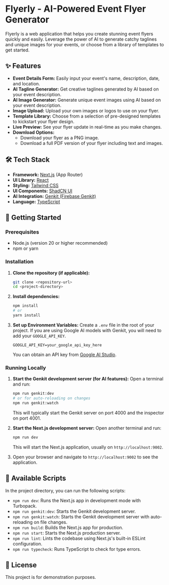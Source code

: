 
# Flyerly - AI-Powered Event Flyer Generator

Flyerly is a web application that helps you create stunning event flyers quickly and easily. Leverage the power of AI to generate catchy taglines and unique images for your events, or choose from a library of templates to get started.

## ✨ Features

- **Event Details Form:** Easily input your event's name, description, date, and location.
- **AI Tagline Generator:** Get creative taglines generated by AI based on your event description.
- **AI Image Generator:** Generate unique event images using AI based on your event description.
- **Image Upload:** Upload your own images or logos to use on your flyer.
- **Template Library:** Choose from a selection of pre-designed templates to kickstart your flyer design.
- **Live Preview:** See your flyer update in real-time as you make changes.
- **Download Options:**
    - Download your flyer as a PNG image.
    - Download a full PDF version of your flyer including text and images.

## 🛠️ Tech Stack

- **Framework:** [Next.js](https://nextjs.org/) (App Router)
- **UI Library:** [React](https://react.dev/)
- **Styling:** [Tailwind CSS](https://tailwindcss.com/)
- **UI Components:** [ShadCN UI](https://ui.shadcn.com/)
- **AI Integration:** [Genkit (Firebase Genkit)](https://firebase.google.com/docs/genkit)
- **Language:** [TypeScript](https://www.typescriptlang.org/)

## 🚀 Getting Started

### Prerequisites

- Node.js (version 20 or higher recommended)
- npm or yarn

### Installation

1.  **Clone the repository (if applicable):**
    ```bash
    git clone <repository-url>
    cd <project-directory>
    ```

2.  **Install dependencies:**
    ```bash
    npm install
    # or
    yarn install
    ```

3.  **Set up Environment Variables:**
    Create a `.env` file in the root of your project. If you are using Google AI models with Genkit, you will need to add your `GOOGLE_API_KEY`.
    ```env
    GOOGLE_API_KEY=your_google_api_key_here
    ```
    You can obtain an API key from [Google AI Studio](https://aistudio.google.com/app/apikey).

### Running Locally

1.  **Start the Genkit development server (for AI features):**
    Open a terminal and run:
    ```bash
    npm run genkit:dev
    # or for auto-reloading on changes
    npm run genkit:watch
    ```
    This will typically start the Genkit server on port 4000 and the inspector on port 4001.

2.  **Start the Next.js development server:**
    Open another terminal and run:
    ```bash
    npm run dev
    ```
    This will start the Next.js application, usually on `http://localhost:9002`.

3.  Open your browser and navigate to `http://localhost:9002` to see the application.

## 📜 Available Scripts

In the project directory, you can run the following scripts:

-   `npm run dev`: Runs the Next.js app in development mode with Turbopack.
-   `npm run genkit:dev`: Starts the Genkit development server.
-   `npm run genkit:watch`: Starts the Genkit development server with auto-reloading on file changes.
-   `npm run build`: Builds the Next.js app for production.
-   `npm run start`: Starts the Next.js production server.
-   `npm run lint`: Lints the codebase using Next.js's built-in ESLint configuration.
-   `npm run typecheck`: Runs TypeScript to check for type errors.

## 📄 License

This project is for demonstration purposes.
